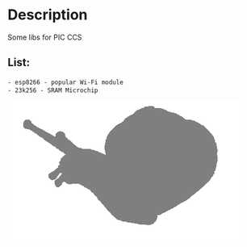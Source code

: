 # Description
Some libs for PIC CCS

## List:
```
- esp8266 - popular Wi-Fi module
- 23k256 - SRAM Microchip
```
![Snail logo](/img/snail.png)

